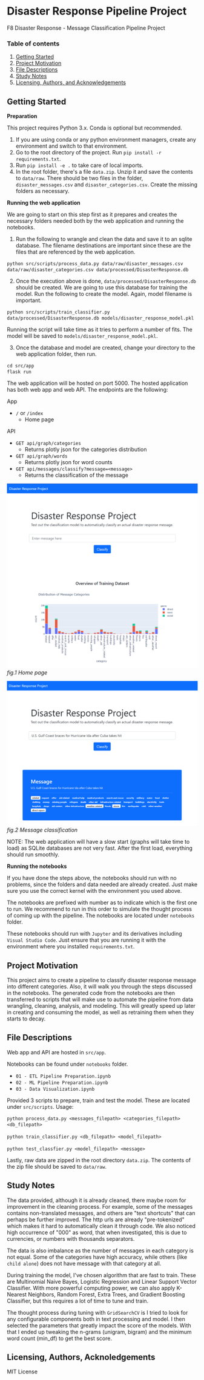 # Disaster Response Pipeline Project

F8 Disaster Response - Message Classification Pipeline Project

### Table of contents
1. [Getting Started](#installation)
2. [Project Motivation](#motivation)
3. [File Descriptions](#folders)
4. [Study Notes](#notes)
5. [Licensing, Authors, and Acknowledgements](#licensing)

## Getting Started <a name="installation"></a>

**Preparation**

This project requires Python 3.x. Conda is optional but recommended.

1. If you are using conda or any python environment managers, create any environment and switch to that environment.
2. Go to the root directory of the project. Run `pip install -r requirements.txt`.
3. Run `pip install -e .` to take care of local imports.
4. In the root folder, there's a file `data.zip`. Unzip it and save the contents to `data/raw`. There should be two files in the folder, `disaster_messages.csv` and `disaster_categories.csv`. Create the missing folders as necessary.

**Running the web application**

We are going to start on this step first as it prepares and creates the necessary folders needed both by the web application and running the notebooks.

1. Run the following to wrangle and clean the data and save it to an sqlite database. The filename destinations are important since these are the files that are referenced by the web application.

```
python src/scripts/process_data.py data/raw/disaster_messages.csv data/raw/disaster_categories.csv data/processed/DisasterResponse.db
```

2. Once the execution above is done, `data/processed/DisasterResponse.db` should be created. We are going to use this database for training the model. Run the following to create the model. Again, model filename is important.

```
python src/scripts/train_classifier.py data/processed/DisasterResponse.db models/disaster_response_model.pkl
```

Running the script will take time as it tries to perform a number of fits. The model will be saved to `models/disaster_response_model.pkl`.

3. Once the database and model are created, change your directory to the web application folder, then run.

```
cd src/app
flask run
```

The web application will be hosted on port 5000. The hosted application has both web app and web API. The endpoints are the following:

App
* `/` or `/index`
   * Home page

API
* `GET api/graph/categories`
   * Returns plotly json for the categories distribution
* `GET api/graph/words`
   * Returns plotly json for word counts
* `GET api/messages/classify?message=<message>`
   * Returns the classification of the message

![index](./docs/web1.png)
_fig.1 Home page_

![classify](./docs/web2.png)
_fig.2 Message classification_

NOTE: The web application will have a slow start (graphs will take time to load) as SQLite databases are not very fast. After the first load, everything should run smoothly.


**Running the notebooks**

If you have done the steps above, the notebooks should run with no problems, since the folders and data needed are already created. Just make sure you use the correct kernel with the environment you used above.

The notebooks are prefixed with number as to indicate which is the first one to run. We recommend to run in this order to simulate the thought process of coming up with the pipeline. The notebooks are located under `notebooks` folder.

These notebooks should run with `Jupyter` and its derivatives including `Visual Studio Code`. Just ensure that you are running it with the environment where you installed `requirements.txt`.

## Project Motivation <a name="motivation"></a>

This project aims to create a pipeline to classify disaster response message into different categories. Also, it will walk you through the steps discussed in the notebooks. The generated code from the notebooks are then transferred to scripts that will make use to automate the pipeline from data wrangling, cleaning, analysis, and modeling. This will greatly speed up later in creating and consuming the model, as well as retraining them when they starts to decay.

## File Descriptions <a name="folders"></a>

Web app and API are hosted in `src/app`.

Notebooks can be found under `notebooks` folder. 

* `01 - ETL Pipeline Preparation.ipynb`
* `02 - ML Pipeline Preparation.ipynb`
* `03 - Data Visualization.ipynb`

Provided 3 scripts to prepare, train and test the model. These are located under `src/scripts`. Usage:

```
python process_data.py <messages_filepath> <categories_filepath> <db_filepath>

python train_classifier.py <db_filepath> <model_filepath>

python test_classfier.py <model_filepath> <message>
```

Lastly, raw data are zipped in the root directory `data.zip`. The contents of the zip file should be saved to `data/raw`.

## Study Notes <a name="notes"></a>

The data provided, although it is already cleaned, there maybe room for improvement in the cleaning process. For example, some of the messages contains non-translated messages, and others are "text shortcuts" that can perhaps be further improved. The http urls are already "pre-tokenized" which makes it hard to automatically clean it through code. We also noticed high occurrence of "000" as word, that when investigated, this is due to currencies, or numbers with thousands separators. 

The data is also imbalance as the number of messages in each category is not equal. Some of the categories have high accuracy, while others (like `child alone`) does not have message with that category at all.

During training the model, I've chosen algorithm that are fast to train. These are Multinomial Naive Bayes, Logistic Regression and Linear Support Vector Classifier. With more powerful computing power, we can also apply K-Nearest Neighbors, Random Forest, Extra Trees, and Gradient Boosting Classifier, but this requires a lot of time to tune and train.

The thought process during tuning with `GridSearchCV` is I tried to look for any configurable components both in text processing and model. I then selected the parameters that greatly impact the score of the models. With that I ended up tweaking the n-grams (unigram, bigram) and the minimum word count (min_df) to get the best score.

## Licensing, Authors, Acknoledgements <a name="licensing"></a>

MIT License